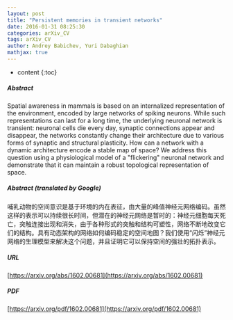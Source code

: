 ```yaml
---
layout: post
title: "Persistent memories in transient networks"
date: 2016-01-31 08:25:30
categories: arXiv_CV
tags: arXiv_CV
author: Andrey Babichev, Yuri Dabaghian
mathjax: true
---
```


* content
{:toc}

##### Abstract
Spatial awareness in mammals is based on an internalized representation of the environment, encoded by large networks of spiking neurons. While such representations can last for a long time, the underlying neuronal network is transient: neuronal cells die every day, synaptic connections appear and disappear, the networks constantly change their architecture due to various forms of synaptic and structural plasticity. How can a network with a dynamic architecture encode a stable map of space? We address this question using a physiological model of a "flickering" neuronal network and demonstrate that it can maintain a robust topological representation of space.

##### Abstract (translated by Google)
哺乳动物的空间意识是基于环境的内在表征，由大量的峰值神经元网络编码。虽然这样的表示可以持续很长时间，但潜在的神经元网络是暂时的：神经元细胞每天死亡，突触连接出现和消失，由于各种形式的突触和结构可塑性，网络不断地改变它们的结构。具有动态架构的网络如何编码稳定的空间地图？我们使用“闪烁”神经元网络的生理模型来解决这个问题，并且证明它可以保持空间的强壮的拓扑表示。

##### URL
[https://arxiv.org/abs/1602.00681](https://arxiv.org/abs/1602.00681)

##### PDF
[https://arxiv.org/pdf/1602.00681](https://arxiv.org/pdf/1602.00681)

